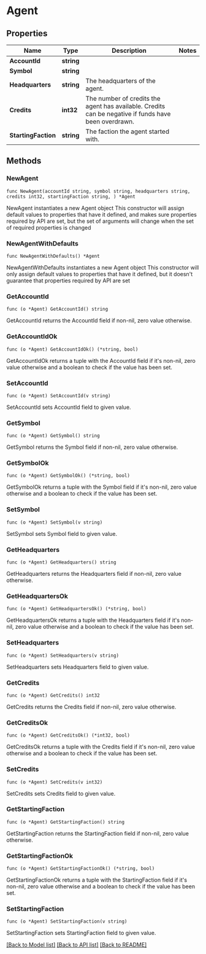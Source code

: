 # Agent

## Properties

Name | Type | Description | Notes
------------ | ------------- | ------------- | -------------
**AccountId** | **string** |  | 
**Symbol** | **string** |  | 
**Headquarters** | **string** | The headquarters of the agent. | 
**Credits** | **int32** | The number of credits the agent has available. Credits can be negative if funds have been overdrawn. | 
**StartingFaction** | **string** | The faction the agent started with. | 

## Methods

### NewAgent

`func NewAgent(accountId string, symbol string, headquarters string, credits int32, startingFaction string, ) *Agent`

NewAgent instantiates a new Agent object
This constructor will assign default values to properties that have it defined,
and makes sure properties required by API are set, but the set of arguments
will change when the set of required properties is changed

### NewAgentWithDefaults

`func NewAgentWithDefaults() *Agent`

NewAgentWithDefaults instantiates a new Agent object
This constructor will only assign default values to properties that have it defined,
but it doesn't guarantee that properties required by API are set

### GetAccountId

`func (o *Agent) GetAccountId() string`

GetAccountId returns the AccountId field if non-nil, zero value otherwise.

### GetAccountIdOk

`func (o *Agent) GetAccountIdOk() (*string, bool)`

GetAccountIdOk returns a tuple with the AccountId field if it's non-nil, zero value otherwise
and a boolean to check if the value has been set.

### SetAccountId

`func (o *Agent) SetAccountId(v string)`

SetAccountId sets AccountId field to given value.


### GetSymbol

`func (o *Agent) GetSymbol() string`

GetSymbol returns the Symbol field if non-nil, zero value otherwise.

### GetSymbolOk

`func (o *Agent) GetSymbolOk() (*string, bool)`

GetSymbolOk returns a tuple with the Symbol field if it's non-nil, zero value otherwise
and a boolean to check if the value has been set.

### SetSymbol

`func (o *Agent) SetSymbol(v string)`

SetSymbol sets Symbol field to given value.


### GetHeadquarters

`func (o *Agent) GetHeadquarters() string`

GetHeadquarters returns the Headquarters field if non-nil, zero value otherwise.

### GetHeadquartersOk

`func (o *Agent) GetHeadquartersOk() (*string, bool)`

GetHeadquartersOk returns a tuple with the Headquarters field if it's non-nil, zero value otherwise
and a boolean to check if the value has been set.

### SetHeadquarters

`func (o *Agent) SetHeadquarters(v string)`

SetHeadquarters sets Headquarters field to given value.


### GetCredits

`func (o *Agent) GetCredits() int32`

GetCredits returns the Credits field if non-nil, zero value otherwise.

### GetCreditsOk

`func (o *Agent) GetCreditsOk() (*int32, bool)`

GetCreditsOk returns a tuple with the Credits field if it's non-nil, zero value otherwise
and a boolean to check if the value has been set.

### SetCredits

`func (o *Agent) SetCredits(v int32)`

SetCredits sets Credits field to given value.


### GetStartingFaction

`func (o *Agent) GetStartingFaction() string`

GetStartingFaction returns the StartingFaction field if non-nil, zero value otherwise.

### GetStartingFactionOk

`func (o *Agent) GetStartingFactionOk() (*string, bool)`

GetStartingFactionOk returns a tuple with the StartingFaction field if it's non-nil, zero value otherwise
and a boolean to check if the value has been set.

### SetStartingFaction

`func (o *Agent) SetStartingFaction(v string)`

SetStartingFaction sets StartingFaction field to given value.



[[Back to Model list]](../README.md#documentation-for-models) [[Back to API list]](../README.md#documentation-for-api-endpoints) [[Back to README]](../README.md)


